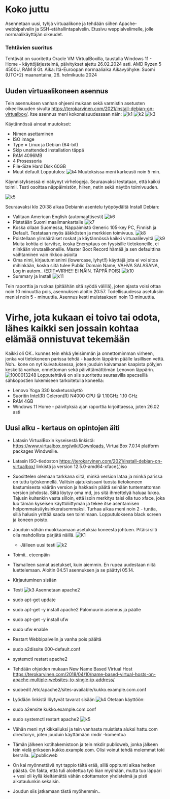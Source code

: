 # Koko juttu

Asennetaan uusi, tyhjä virtuaalikone ja tehdään siihen Apache-webbipalvelin ja SSH-etähallintapalvelin. 
Etusivu weppialvelimelle, jolle normaalikäyttäjän oikeudet.

### Tehtävien suoritus
Tehtävät on suoritettu Oracle VM VirtualBoxilla, taustalla Windows 11 - Home - käyttöjärjestelmä, päivitykset ajettu 26.02.2024 asti. AMD Ryzen 5 4500U, RAM 8 Gt. Aika:
Itä-Euroopan normaaliaika
Aikavyöhyke: Suomi (UTC+2)
maanantaina, 26. helmikuuta 2024

## Uuden virtuaalikoneen asennus
Tein asennuksen vanhan ohjeeni mukaan sekä varmistin asetusten oikeellisuuden sivulta https://terokarvinen.com/2021/install-debian-on-virtualbox/.
Itse asennus meni kokonaisuudessaan näin:
![k1](https://github.com/NicoSaario/Tunti1/assets/156778628/213ae983-66dd-4a19-ab90-b46e8725bc84)
![k2](https://github.com/NicoSaario/Tunti1/assets/156778628/ad933363-4cf0-47a0-b588-1ac2dd5cac34)
![k3](https://github.com/NicoSaario/Tunti1/assets/156778628/70381f15-368d-4714-b766-295973a7e53a)

Käytännössä ainoat muutokset:
- Nimen asettaminen
- ISO image
- Type = Linux ja Debian (64-bit)
- Skip unattended installation täppä
- RAM 4096MB
- 4 Prosessoria
- File-Size Hard Disk 60GB
- Muut default
  Lopputulos:
  ![k4](https://github.com/NicoSaario/Tunti1/assets/156778628/6ab6dd15-6b66-49e0-b45f-5a6fd1f1af5f)
  Muutoksissa meni karkeasti noin 5 min. 

Käynnistyksessä ei näkynyt virhelogeja. Seuraavaksi testataan, että kaikki toimii. Testi osoittaa näppäimistön, hiiren, netin sekä näytön toimivuuden.

![k5](https://github.com/NicoSaario/Tunti1/assets/156778628/73f976eb-ad24-4e39-bd57-53c383e6ef23)

Seuraavaksi klo 20:38 alkaa Debianin asentelu työpöydältä Install Debian:
- Valitaan American English (automaattisesti)
![k6](https://github.com/NicoSaario/Tunti1/assets/156778628/e31ec90f-d1f2-4cfc-ae50-e2c6731c8b3d)
- Pistetään Suomi maailmankartalle
  ![k7](https://github.com/NicoSaario/Tunti1/assets/156778628/817c5a31-cf55-4ce0-b8df-9415a8466083)
- Koska ollaan Suomessa, Näppäimistö Generic 105-key PC, Finnish ja Default. Testataan myös ääkkösten ja merkkien toimivuus.
![k8](https://github.com/NicoSaario/Tunti1/assets/156778628/98665290-141f-42db-b87f-445027f5e1d1)
- Poistellaan ylimääräiset roskat ja käytännössä kaikki virtuaalilevyltä
  ![k9](https://github.com/NicoSaario/Tunti1/assets/156778628/2ec5dcd9-e506-4789-a5df-8ed7544b5685)
Muita kohtia ei tarvitse, koska Encryptaus on fyysisille tietokoneille, ei niinkään virutaalikoneille. Master Boot Record hämää ja sen defaulttina vaihtaminen vain rikkoo asioita
- Oma nimi, kirjautumisnimi (lowercase, lyhyt!!) käyttäjä jota ei voi sitoa mihinkään, koska siitä tulee Public Domain Name, VAHVA SALASANA, Log in autom.. (EDIT=VIRHE!! EI NÄIN. TÄPPÄ POIS)
  ![k10](https://github.com/NicoSaario/Tunti1/assets/156778628/25506aa4-5985-4a6c-8110-66f858c7955d)
- Summary ja Install
![k11](https://github.com/NicoSaario/Tunti1/assets/156778628/66aca1d7-4724-4965-93fd-2581fe420973)

Tein raporttia ja ruokaa (pitäähän sitä syödä välillä), joten ajasta voisi ottaa noin 10 minuuttia pois, asennuksen aloitin 20:57. Todellisuudessa asetuksiin menisi noin 5 - minuuttia.
Asennus kesti muistaakseni noin 13 minuuttia.

# Virhe, jota kukaan ei toivo tai odota, lähes kaikki sen jossain kohtaa elämää onnistuvat tekemään
Kaikki oli OK.. kunnes tein ehkä yleisimmän ja onnettomimman virheen, jonka voi tietokoneen parissa tehdä - kaadoin läppärin päälle lasillisen vettä.
Noh.. kone on nyt kuivatuksessa, joten jouduin kaivamaan kaapista pölyjen keskeltä vanhan, onnettoman sekä päivittämättömän Lenovon läppärin.
 ![1000013248](https://github.com/NicoSaario/Tunti1/assets/156778628/dc3aae56-25ac-4634-bfc8-101b0f9d7926)
Lopputehtävä on siis suoritettu seuraavilla specseillä sähköpostien lukemiseen tarkoitetulla koneella:
- Lenovo Yoga 330 kosketusnäyttö
- Suoritin Intel(R) Celeron(R) N4000 CPU @ 1.10GHz   1.10 GHz
- RAM 4GB
- Windows 11 Home - päivityksiä ajan raporttia kirjoittaessa, joten 26.02 asti

## Uusi alku - kertaus on opintojen äiti
- Latasin VirtualBoxin kyseisestä linkistä: https://www.virtualbox.org/wiki/Downloads, VirtualBox 7.0.14 platform packages Windwsille.
- Latasin ISO-tiedoston https://terokarvinen.com/2021/install-debian-on-virtualbox/ linkistä ja version 12.5.0-amd64-xface(.)iso
- Suosittelen olemaan tarkkana siitä, minkä version lataa ja minkä parissa on tuttu työskennellä. Valitsin ajatuksissani tuosta tietokoneen kastumisesta väärän version ja hakkasin päätä seinään tuntemattoman version johdosta. Siitä löytyy oma md, jos sitä ihmettelyä haluaa lukea. Tajusin kuitenkin vasta silloin, että isoin merkitys taisi olla tuo xface, joka luo tämän kyseisen käyttöliittymän ja tekee itse asentamisen helpommaksi/yksinkeraisemmaksi. Turhaa aikaa meni noin 2 - tuntia, sillä halusin yrittää saada sen toimimaan. Lopputuloksena black screen ja koneen poisto.
- Jouduin vähän muokkaamaan asetuksia koneesta johtuen. Pitäisi silti olla mahdollista pärjätä näillä.
  ![K1](https://github.com/NicoSaario/Tunti1/assets/156778628/269da23c-11d9-43fd-89f3-d60d68a3e678)
  - Jälleen uusi testi
![k2](https://github.com/NicoSaario/Tunti1/assets/156778628/6c55f93e-5199-4f85-85f3-ca35aea01f81)
- Toimii.. eteenpäin
- Tismalleen samat asetukset, kuin aiemmin. En rupea uudestaan niitä luettelemaan. Aloitin 04.51 asennuksen ja se päättyi 05.14.
- Kirjautuminen sisään
- Testi
![k3](https://github.com/NicoSaario/Tunti1/assets/156778628/0cb64df8-a8a4-408c-b261-8e899177e5ce)
Asennetaan apache2
- sudo apt-get update
- sudo apt-get -y install apache2
Palomuurin asennus ja päälle
- sudo apt-get -y install ufw
- sudo ufw enable
- Restart
Webbipalvelin ja vanha pois päältä
- sudo a2dissite 000-default.conf
- systemctl restart apache2
- Tehdään ohjeiden mukaan New Name Based Virtual Host https://terokarvinen.com/2018/04/10/name-based-virtual-hosts-on-apache-multiple-websites-to-single-ip-address/
- sudoedit /etc/apache2/sites-available/kukko.example.com.conf
- Lyödään linkistä löytyvät tavarat sisään
  ![k4](https://github.com/NicoSaario/Tunti1/assets/156778628/5f29bcf0-bc0e-47c2-bc1b-5035ddde8037)
Otetaan käyttöön:
- sudo a2ensite kukko.example.com.conf
- sudo systemctl restart apache2
![k5](https://github.com/NicoSaario/Tunti1/assets/156778628/f6735052-4cac-4d86-92ce-6d4f663a819c)
- Vähän meni nyt kikkailuksi ja tein vanhasta muistista aluksi hattu.com directoryn, joten jouduin käyttämään rmdir -komentoa
- Tämän jälkeen kotihakemistoon ja tein mkdir publicweb, jonka jälkeen tein vielä erikseen kukko.example.com. Olisi voinut tehdä molemmat toki kerralla.
![publicweb](https://github.com/NicoSaario/Tunti1/assets/156778628/76842a9b-225c-4e85-9e6e-ce02489aacb0)

- On kai myönnettävä nyt tappio tältä erää, sillä oppitunti alkaa hetken päästä. On fakta, että tuli aloitettua työ liian myöhään, mutta tuo läppäri + vesi oli kyllä kieltämättä vähän odottamaton yhdistelmä ja pisti aikataulunkin sekaisin.
- Joudun siis jatkamaan tästä myöhemmin..







